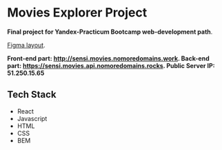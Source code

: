 # Movies Explorer Project

**Final project for Yandex-Practicum Bootcamp web-development path**. 

[Figma layout](https://www.figma.com/file/crdG0H4KMEK8C3P7KDSoPq/Diploma_Sensi). 

**Front-end part:  http://sensi.movies.nomoredomains.work. 
Back-end part: https://sensi.movies.api.nomoredomains.rocks. 
Public Server IP: 51.250.15.65**


## Tech Stack
+ React
+ Javascript
+ HTML
+ CSS 
+ BEM
